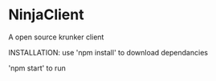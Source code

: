 # NinjaClient
A open source krunker client 

INSTALLATION:
use 'npm install' to download dependancies

'npm start' to run
